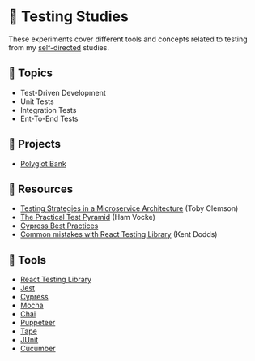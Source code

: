 # :100: Testing Studies

These experiments cover different tools and concepts related to testing from my [self-directed](https://github.com/DanielBrito/self-learning) studies.

## :bookmark_tabs: Topics

- Test-Driven Development
- Unit Tests
- Integration Tests
- Ent-To-End Tests

## :rocket: Projects

- [Polyglot Bank](https://github.com/DanielBrito/tdd-project-node)

## 📑 Resources

- [Testing Strategies in a Microservice Architecture](https://martinfowler.com/articles/microservice-testing/) (Toby Clemson)
- [The Practical Test Pyramid](https://martinfowler.com/articles/microservice-testing/) (Ham Vocke)
- [Cypress Best Practices](https://docs.cypress.io/guides/references/best-practices)
- [Common mistakes with React Testing Library](https://kentcdodds.com/blog/common-mistakes-with-react-testing-library) (Kent Dodds)

## :toolbox: Tools

- [React Testing Library](https://testing-library.com/docs/react-testing-library/intro/)
- [Jest](https://jestjs.io/)
- [Cypress](https://www.cypress.io/)
- [Mocha](https://mochajs.org/)
- [Chai](https://www.chaijs.com/)
- [Puppeteer](https://github.com/puppeteer/puppeteer)
- [Tape](https://github.com/substack/tape)
- [JUnit](https://junit.org/junit5/)
- [Cucumber](https://cucumber.io/)

